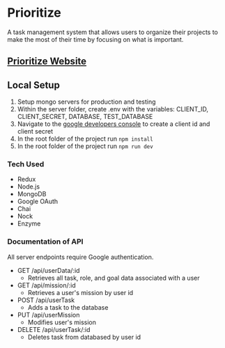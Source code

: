 # Prioritize

A task management system that allows users to organize their projects to make the most of their time by focusing on what is important. 

## [Prioritize Website](https://prioritize-app.herokuapp.com/)

<!-- ## Build Status -->

<!-- ![Build Status](https://travis-ci.org/eharris128/life-coach.svg?branch=master) -->

## Local Setup

1. Setup mongo servers for production and testing
2. Within the server folder, create .env with the variables: CLIENT_ID, CLIENT_SECRET, DATABASE, TEST_DATABASE
3. Navigate to the [google developers console](https://console.developers.google.com/) to create a client id and client secret
4. In the root folder of the project run ```npm install```
5. In the root folder of the project run ```npm run dev``` 

### Tech Used
* Redux 
* Node.js 
* MongoDB 
* Google OAuth 
* Chai 
* Nock
* Enzyme

### Documentation of API
All server endpoints require Google authentication. 

* GET /api/userData/:id
  - Retrieves all task, role, and goal data associated with a user
* GET /api/mission/:id
  - Retrieves a user's mission by user id
* POST /api/userTask
  - Adds a task to the database
* PUT /api/userMission
  - Modifies user's mission
* DELETE /api/userTask/:id
  - Deletes task from databased by user id